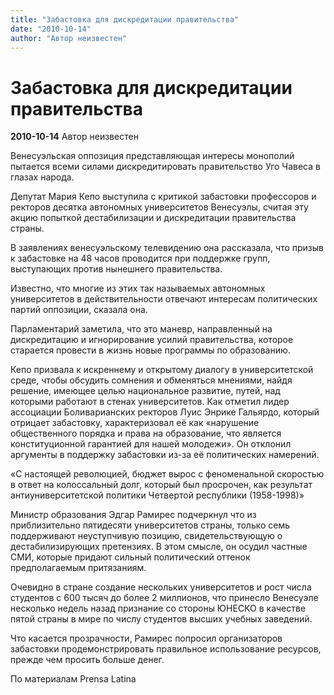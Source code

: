 ```yaml
---
title: "Забастовка для дискредитации правительства"
date: "2010-10-14"
author: "Автор неизвестен"
---
```


# Забастовка для дискредитации правительства

**2010-10-14** Автор неизвестен

Венесуэльская оппозиция представляющая интересы монополий пытается всеми силами дискредитировать правительство Уго Чавеса в глазах народа.

Депутат Мария Кепо выступила с критикой забастовки профессоров и ректоров десятка автономных университетов Венесуэлы, считая эту акцию попыткой дестабилизации и дискредитации правительства страны.

В заявлениях венесуэльскому телевидению она рассказала, что призыв к забастовке на 48 часов проводится при поддержке групп, выступающих против нынешнего правительства.

Известно, что многие из этих так называемых автономных университетов в действительности отвечают интересам политических партий оппозиции, сказала она.

Парламентарий заметила, что это маневр, направленный на дискредитацию и игнорирование усилий правительства, которое старается провести в жизнь новые программы по образованию.

Кепо призвала к искреннему и открытому диалогу в университетской среде, чтобы обсудить сомнения и обменяться мнениями, найдя решение, имеющее целью национальное развитие, путей, над которыми работают в стенах университетов. Как отметил лидер ассоциации Боливарианских ректоров Луис Энрике Гальярдо, который отрицает забастовку, характеризовал её как «нарушение общественного порядка и права на образование, что является конституционной гарантией для нашей молодежи». Он отклонил аргументы в поддержку забастовки из-за её политических намерений.

«С настоящей революцией, бюджет вырос с феноменальной скоростью в ответ на колоссальный долг, который был просрочен, как результат антиуниверситетской политики Четвертой республики (1958-1998)»

Министр образования Эдгар Рамирес подчеркнул что из приблизительно пятидесяти университетов страны, только семь поддерживают неуступчивую позицию, свидетельствующую о дестабилизирующих претензиях. В этом смысле, он осудил частные СМИ, которые придают сильный политический оттенок предполагаемым притязаниям.

Очевидно в стране создание нескольких университетов и рост числа студентов с 600 тысяч до более 2 миллионов, что принесло Венесуэле несколько недель назад признание со стороны ЮНЕСКО в качестве пятой страны в мире по числу студентов высших учебных заведений.

Что касается прозрачности, Рамирес попросил организаторов забастовки продемонстрировать правильное использование ресурсов, прежде чем просить больше денег.

По материалам Prensa Latina
